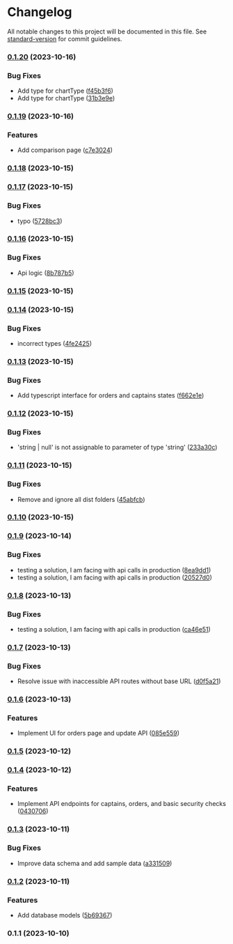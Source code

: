 # Changelog

All notable changes to this project will be documented in this file. See [standard-version](https://github.com/conventional-changelog/standard-version) for commit guidelines.

### [0.1.20](https://github.com/AnasOnGit/coding-task-yumealz/compare/v0.1.19...v0.1.20) (2023-10-16)


### Bug Fixes

* Add type for chartType ([f45b3f6](https://github.com/AnasOnGit/coding-task-yumealz/commit/f45b3f676464b21546fa573866522c0e72c4a020))
* Add type for chartType ([31b3e9e](https://github.com/AnasOnGit/coding-task-yumealz/commit/31b3e9e4e059b8263b84e4ce5033f674e036071c))

### [0.1.19](https://github.com/AnasOnGit/coding-task-yumealz/compare/v0.1.18...v0.1.19) (2023-10-16)


### Features

* Add comparison page ([c7e3024](https://github.com/AnasOnGit/coding-task-yumealz/commit/c7e3024faac89b0328ad59627c0d3823e846f230))

### [0.1.18](https://github.com/AnasOnGit/coding-task-yumealz/compare/v0.1.17...v0.1.18) (2023-10-15)

### [0.1.17](https://github.com/AnasOnGit/coding-task-yumealz/compare/v0.1.16...v0.1.17) (2023-10-15)


### Bug Fixes

* typo ([5728bc3](https://github.com/AnasOnGit/coding-task-yumealz/commit/5728bc35223ba3f47f8c2b9c4259252130eff6a9))

### [0.1.16](https://github.com/AnasOnGit/coding-task-yumealz/compare/v0.1.15...v0.1.16) (2023-10-15)


### Bug Fixes

* Api logic ([8b787b5](https://github.com/AnasOnGit/coding-task-yumealz/commit/8b787b505aff500dc326c5477965e13b3133f32b))

### [0.1.15](https://github.com/AnasOnGit/coding-task-yumealz/compare/v0.1.14...v0.1.15) (2023-10-15)

### [0.1.14](https://github.com/AnasOnGit/coding-task-yumealz/compare/v0.1.13...v0.1.14) (2023-10-15)


### Bug Fixes

* incorrect types ([4fe2425](https://github.com/AnasOnGit/coding-task-yumealz/commit/4fe2425ea5970ee29f933fced04d8e19506a5b5c))

### [0.1.13](https://github.com/AnasOnGit/coding-task-yumealz/compare/v0.1.12...v0.1.13) (2023-10-15)


### Bug Fixes

* Add typescript interface for orders and captains states ([f662e1e](https://github.com/AnasOnGit/coding-task-yumealz/commit/f662e1e20348524fcaac54858652ba3a700f1a44))

### [0.1.12](https://github.com/AnasOnGit/coding-task-yumealz/compare/v0.1.11...v0.1.12) (2023-10-15)


### Bug Fixes

* 'string | null' is not assignable to parameter of type 'string' ([233a30c](https://github.com/AnasOnGit/coding-task-yumealz/commit/233a30c64e7615122a42d14338f56d817687e5e2))

### [0.1.11](https://github.com/AnasOnGit/coding-task-yumealz/compare/v0.1.10...v0.1.11) (2023-10-15)


### Bug Fixes

* Remove and ignore all dist folders ([45abfcb](https://github.com/AnasOnGit/coding-task-yumealz/commit/45abfcbbb9372b9c426ca3fb27102108de629c59))

### [0.1.10](https://github.com/AnasOnGit/coding-task-yumealz/compare/v0.1.9...v0.1.10) (2023-10-15)

### [0.1.9](https://github.com/AnasOnGit/coding-task-yumealz/compare/v0.1.8...v0.1.9) (2023-10-14)


### Bug Fixes

* testing a solution, I am facing with api calls in production ([8ea9dd1](https://github.com/AnasOnGit/coding-task-yumealz/commit/8ea9dd1b9c5e76ca8113701d24f15423bf6e1f98))
* testing a solution, I am facing with api calls in production ([20527d0](https://github.com/AnasOnGit/coding-task-yumealz/commit/20527d0fe51c4f7122d4b817d102dcc6e7fee8c7))

### [0.1.8](https://github.com/AnasOnGit/coding-task-yumealz/compare/v0.1.7...v0.1.8) (2023-10-13)


### Bug Fixes

* testing a solution, I am facing with api calls in production ([ca46e51](https://github.com/AnasOnGit/coding-task-yumealz/commit/ca46e51a0439942d1125effedbc6e1b73fe95a59))

### [0.1.7](https://github.com/AnasOnGit/coding-task-yumealz/compare/v0.1.6...v0.1.7) (2023-10-13)


### Bug Fixes

* Resolve issue with inaccessible API routes without base URL ([d0f5a21](https://github.com/AnasOnGit/coding-task-yumealz/commit/d0f5a2174d8d1afd067c518b6bad743aa085e809))

### [0.1.6](https://github.com/AnasOnGit/coding-task-yumealz/compare/v0.1.5...v0.1.6) (2023-10-13)


### Features

* Implement UI for orders page and update API ([085e559](https://github.com/AnasOnGit/coding-task-yumealz/commit/085e559fe411de6b78dcbf09f3ce998f73d82413))

### [0.1.5](https://github.com/AnasOnGit/coding-task-yumealz/compare/v0.1.4...v0.1.5) (2023-10-12)

### [0.1.4](https://github.com/AnasOnGit/coding-task-yumealz/compare/v0.1.3...v0.1.4) (2023-10-12)


### Features

* Implement API endpoints for captains, orders, and basic security checks ([0430706](https://github.com/AnasOnGit/coding-task-yumealz/commit/04307062cd1693c75eafba733a8efa17e8df353b))

### [0.1.3](https://github.com/AnasOnGit/coding-task-yumealz/compare/v0.1.2...v0.1.3) (2023-10-11)


### Bug Fixes

* Improve data schema and add sample data ([a331509](https://github.com/AnasOnGit/coding-task-yumealz/commit/a3315097454d9043ca99f152a2e7ccd3fa321ba6))

### [0.1.2](https://github.com/AnasOnGit/coding-task-yumealz/compare/v0.1.1...v0.1.2) (2023-10-11)


### Features

* Add database models ([5b69367](https://github.com/AnasOnGit/coding-task-yumealz/commit/5b69367c234360a84ff507fd7c8d475b9cb8ed92))

### 0.1.1 (2023-10-10)
